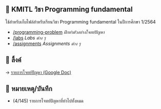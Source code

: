 ## 📑 KMITL วิชา Programming fundamental

ใช้สำหรับเก็บไฟล์สำหรับเรียนวิชา Programming fundamental ในปีการศึกษา 1/2564

- [/programming-problem](https://github.com/KornYellow/kmitl-works/tree/main/programming-problem) _ฝึกทำตัวอย่างโจทย์ปัญหา_
- [/labs](https://github.com/KornYellow/kmitl-works/tree/main/labs) _Labs ต่าง ๆ_
- [/assignments](https://github.com/KornYellow/kmitl-works/tree/main/assignments) _Assignments ต่าง ๆ_

## 🔗 ลิ้งค์

→ [รายการโจทย์ปัญหา (Google Doc)](https://docs.google.com/document/d/1ZvJCqXif7hGMGWO1VD9V2Lkamiu-ZDyI9epi1ooGwUE/edit)

##  📖 หมายเหตุ/บันทึก

- (4/145) รายการโจทย์ปัญหาที่ทำไปทั้งหมด